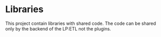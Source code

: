 # Libraries
This project contain libraries with shared code. 
The code can be shared only by the backend of the LP:ETL not the plugins.
